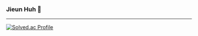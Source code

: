 ### Jieun Huh 👋
---------------------------
[![Solved.ac Profile](http://mazassumnida.wtf/api/v2/generate_badge?boj=entks301)](https://solved.ac/entks301/)
<!--
**JIeunhuh/JIeunhuh** is a ✨ _special_ ✨ repository because its `README.md` (this file) appears on your GitHub profile.

Here are some ideas to get you started:

- 🔭 I’m currently working on ...
- 🌱 I’m currently learning ...
- 👯 I’m looking to collaborate on ...
- 🤔 I’m looking for help with ...
- 💬 Ask me about ...
- 📫 How to reach me: ...
- 😄 Pronouns: ...
- ⚡ Fun fact: ...
-->
